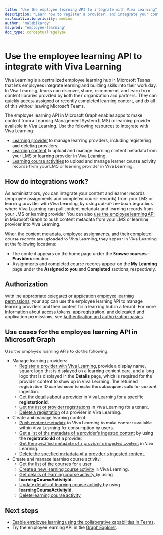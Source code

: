 ```yaml
---
title: "Use the employee learning API to integrate with Viva Learning"
description: "Learn how to register a provider, and integrate your content and learner records from your learning provider to Viva Learning."
ms.localizationpriority: medium
author: "malabikaroy"
ms.prod: "employee-learning"
doc_type: conceptualPageType
---
```


# Use the employee learning API to integrate with Viva Learning

Viva Learning is a centralized employee learning hub in Microsoft Teams that lets employees integrate learning and building skills into their work day. In Viva Learning, teams can discover, share, recommend, and learn from content libraries provided by both their organization and partners. They can quickly access assigned or recently completed learning content, and do all of this without leaving Microsoft Teams.

The employee learning API in Microsoft Graph enables apps to make content from a Learning Management System (LMS) or learning provider available in Viva Learning. Use the following resources to integrate with Viva Learning:

- [Learning provider](learningprovider.md) to manage learning providers, including registering and deleting providers.
- [Learning content](learningcontent.md) to upload and manage learning content metadata from your LMS or learning provider in Viva Learning.
- [Learning course activities](learningcourseactivity.md) to upload and manage learner course activity records from your LMS or learning provider in Viva Learning.


## How do integrations work?
As administrators, you can integrate your content and learner records (employee assignments and completed course records) from your LMS or learning provider with Viva Learning, by using out-of-the-box integrations where Viva Learning can pull content metadata and learning records from your LMS or learning provider. You can also [use the employee learning API](#use-cases-for-the-employee-learning-api-in-microsoft-graph) in Microsoft Graph to push content metadata from your LMS or learning provider into Viva Learning. 

When the content metadata, employee assignments, and their completed course records are uploaded to Viva Learning, they appear in Viva Learning at the following locations:
- The content appears on the home page under the **Browse courses** – **Providers** section.
- Assignments and completed course records appear on the **My Learning** page under the **Assigned to you** and **Completed** sections, respectively.

## Authorization
With the appropriate delegated or application [employee learning permissions](/graph/permissions-reference#employee-learning-permissions), your app can use the employee learning API to manage learning providers and their content for a learning hub in a tenant. For more information about access tokens, app registration, and delegated and application permissions, see [Authentication and authorization basics](/graph/auth/auth-concepts).

## Use cases for the employee learning API in Microsoft Graph
Use the employee learning APIs to do the following:
- Manage learning providers:
  - [Register a provider with Viva Learning](../api/employeeexperience-post-learningproviders.md), provide a display name, square logo that is displayed on a learning content card, and a long logo that is displayed in the **Details** page, which is required for the provider content to show up in Viva Learning. The returned registration ID can be used to make the subsequent calls for content ingestion.
  - [Get the details about a provider](../api/learningprovider-get.md) in Viva Learning for a specific **registrationId**.  
  - [Get the list of provider registrations](../api/employeeexperience-list-learningproviders.md) in Viva Learning for a tenant.
  - [Delete a registration](../api/employeeexperience-delete-learningproviders.md) of a provider in Viva Learning.
- Create and manage learning content:
  - [Push content metadata](../api/learningcontent-update.md) to Viva Learning to make content available within Viva Learning for consumption by users.  
  - [Get a list of the metadata of a provider's ingested content](../api/learningprovider-list-learningcontents.md) by using the **registrationId** of a provider.  
  - [Get the specified metadata of a provider's ingested content](../api/learningcontent-get.md) in Viva Learning.
  - [Delete the specfied metadata of a provider's ingested content](../api/learningprovider-delete-learningcontents.md).
 - Create and manage learning course activity:
   - [Get the list of the courses for a user](../api/learningcourseactivity-list.md)
   - [Create a new learning course activity](../api/employeeexperienceuser-post-learningcourseactivities.md) in Viva Learning.
   - [Get details of learning course activity ](../api/learningcourseactivity-get.md) by using **learningCourseActivityId**.
   - [Update details of learning course activity ](../api/learningcourseactivity-update.md) by using **learningCourseActivityId**.
   - [Delete learning course activity](../api/learningcourseactivity-delete.md)
   
## Next steps
- [Enable employee learning using the collaborative capabilities in Teams](/graph/teams-concept-overview#enable-employee-learning-using-the-collaborative-capabilities-in-teams).
- Try the employee learning API in the [Graph Explorer](https://developer.microsoft.com/graph/graph-explorer).
